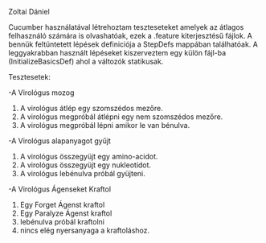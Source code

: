 Zoltai Dániel

Cucumber használatával létrehoztam teszteseteket amelyek az átlagos felhasználó számára is olvashatóak, ezek a .feature kiterjesztésű fájlok.
A bennük feltüntetett lépések definiciója a StepDefs mappában találhatóak.
A leggyakrabban használt lépéseket kiszerveztem egy külön fájl-ba (InitializeBasicsDef) ahol a változók statikusak.

Tesztesetek:

-A Virológus mozog
1. A virológus átlép egy szomszédos mezőre.
2. A virológus megpróbál átlépni egy nem szomszédos mezőre.
3. A virológus megpróbál lépni amikor le van bénulva.

-A Virológus alapanyagot gyűjt
1. A virológus összegyüjt egy amino-acidot.
2. A virológus összegyüjt egy nukleotidot.
3. A virológus lebénulva próbál gyüjteni.

-A Virológus Ágenseket Kraftol
1. Egy Forget Ágenst kraftol
2. Egy Paralyze Ágenst kraftol
3. lebénulva próbál kraftolni
4. nincs elég nyersanyaga a kraftoláshoz.
